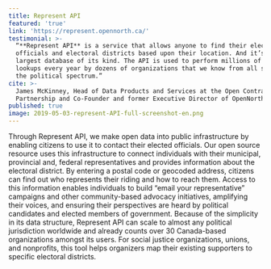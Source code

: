 ```yaml
---
title: Represent API
featured: 'true'
link: 'https://represent.opennorth.ca/'
testimonial: >-
  “**Represent API** is a service that allows anyone to find their elected
  officials and electoral districts based upon their location. And it’s the
  largest database of its kind. The API is used to perform millions of these
  lookups every year by dozens of organizations that we know from all sides of
  the political spectrum.”
cite: >-
  James McKinney, Head of Data Products and Services at the Open Contracting
  Partnership and Co-Founder and former Executive Director of OpenNorth
published: true
image: 2019-05-03-represent-API-full-screenshot-en.png
---
```

Through Represent API, we make open data into public infrastructure by enabling citizens to use it to contact their elected officials. Our open source resource uses this infrastructure to connect individuals with their municipal, provincial and, federal representatives and provides information about the electoral district. By entering a postal code or geocoded address, citizens can find out who represents their riding and how to reach them. Access to this information enables individuals to build “email your representative” campaigns and other community-based advocacy initiatives, amplifying their voices, and ensuring their perspectives are heard by political candidates and elected members of government. Because of the simplicity in its data structure, Represent API can scale to almost any political jurisdiction worldwide and already counts over 30 Canada-based organizations amongst its users. For social justice organizations, unions, and nonprofits, this tool helps organizers map their existing supporters to specific electoral districts.
